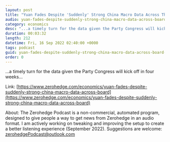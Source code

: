 ```yaml
---
layout: post
title: "Yuan Fades Despite 'Suddenly' Strong China Macro Data Across The Board"
audio: yuan-fades-despite-suddenly-strong-china-macro-data-across-board-0
category: economics
desc: "...a timely turn for the data given the Party Congress will kick off in four weeks..."
duration: 00:03:32
length: 212
datetime: Fri, 16 Sep 2022 02:40:00 +0000
tags: podcast
guid: yuan-fades-despite-suddenly-strong-china-macro-data-across-board-0
order: 0
---
```

...a timely turn for the data given the Party Congress will kick off in four weeks...

Link: [https://www.zerohedge.com/economics/yuan-fades-despite-suddenly-strong-china-macro-data-across-board](https://www.zerohedge.com/economics/yuan-fades-despite-suddenly-strong-china-macro-data-across-board)

About: The Zerohedge Podcast is a non-commercial, automated program, designed to give people a way to get news from Zerohedge in an audio format.  I am actively working on tweaking and improving the setup to create a better listening experience (September 2022).  Suggestions are welcome: [zerohedgePodcast@outlook.com](mailto:zerohedgePodcast@outlook.com)